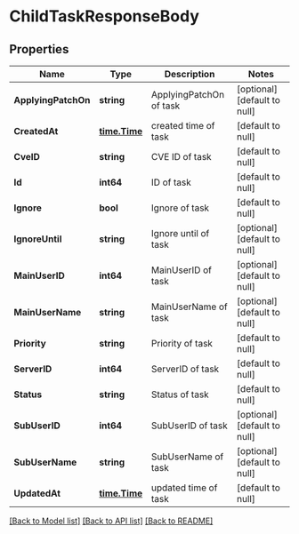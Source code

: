 # ChildTaskResponseBody

## Properties
Name | Type | Description | Notes
------------ | ------------- | ------------- | -------------
**ApplyingPatchOn** | **string** | ApplyingPatchOn of task | [optional] [default to null]
**CreatedAt** | [**time.Time**](time.Time.md) | created time of task | [default to null]
**CveID** | **string** | CVE ID of task | [default to null]
**Id** | **int64** | ID of task | [default to null]
**Ignore** | **bool** | Ignore of task | [default to null]
**IgnoreUntil** | **string** | Ignore until of task | [optional] [default to null]
**MainUserID** | **int64** | MainUserID of task | [optional] [default to null]
**MainUserName** | **string** | MainUserName of task | [optional] [default to null]
**Priority** | **string** | Priority of task | [default to null]
**ServerID** | **int64** | ServerID of task | [default to null]
**Status** | **string** | Status of task | [default to null]
**SubUserID** | **int64** | SubUserID of task | [optional] [default to null]
**SubUserName** | **string** | SubUserName of task | [optional] [default to null]
**UpdatedAt** | [**time.Time**](time.Time.md) | updated time of task | [default to null]

[[Back to Model list]](../README.md#documentation-for-models) [[Back to API list]](../README.md#documentation-for-api-endpoints) [[Back to README]](../README.md)

